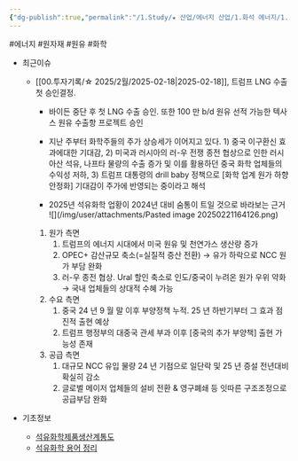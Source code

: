 ```yaml
---
{"dg-publish":true,"permalink":"/1.Study/★ 산업/에너지 산업/1.화석 에너지/1.정유화학/석유화학/","created":"2024-11-20T21:02:28.304+09:00","updated":"2025-06-03T20:07:20.967+09:00"}
---
```


#에너지 #원자재 #원유 #화학

- 최근이슈
	- [[00.투자기록/☆ 2025/2월/2025-02-18\|2025-02-18]], 트럼프 LNG 수출 첫 승인결정.
		- 바이든 중단 후 첫 LNG 수출 승인. 또한 100 만 b/d 원유 선적 가능한 텍사스 원유 수출항 프로젝트 승인
		- 지난 주부터 화학주들의 주가 상승세가 이어지고 있다. 1) 중국 이구환신 효과에대한 기대감, 2) 미국과 러시아의 러-우 전쟁 종전 협상으로 인한 러시아산 석유, 나프타 물량의 수출 증가 및 이를 활용하던 중국 화학 업체들의 수익성 저하, 3) 트럼프 대통령의 drill baby 정책으로 [화학 업계 원가 하향 안정화] 기대감이 주가에 반영되는 중이라고 해석
		  
		- 2025년 석유화학 업황이 2024년 대비 숨통이 트일 것으로 바라보는 근거 ![](/img/user/attachments/Pasted image 20250221164126.png)
		  
		 1) 원가 측면
			 1) 트럼프의 에너지 시대에서 미국 원유 및 천연가스 생산량 증가
			 2) OPEC+ 감산규모 축소(=실질적 증산 전환) → 유가 하락으로 NCC 원가 부담 완화
			 3) 러-우 종전 협상. Ural 할인 축소로 인도/중국이 누려온 원가 우위 약화 → 국내 업체들의 상대적 수혜 가능
		 2) 수요 측면
			 1) 중국 24 년 9 월 말 이후 부양정책 누적. 25 년 하반기부터 그 효과 점진적 출현 예상
			 2) 트럼프 행정부의 대중국 관세 부과 이후 [중국의 추가 부양책] 출현 가능성 존재
		 3) 공급 측면
			 1) 대규모 NCC 유입 물량 24 년 기점으로 일단락 및 25 년 증설 전년대비 확실히 감소
			 2) 글로벌 메이저 업체들의 설비 전환 & 영구폐쇄 등 잇따른 구조조정으로 공급부담 완화


- 기초정보
	- [석유화학제품생산계통도](9.3_당분간,%20미국%20에틸렌%20물량%20아시아로%20유입%20못해!.pdf#page=7&selection=11,0,11,11&color=yellow)
	- [석유화학 용어 정리](9.3_당분간,%20미국%20에틸렌%20물량%20아시아로%20유입%20못해!.pdf#page=8&selection=12,1,15,2&color=yellow)
